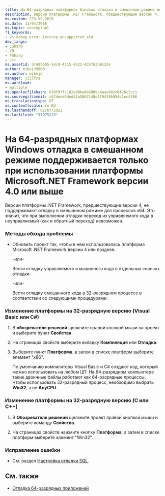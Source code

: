 ```yaml
---
title: На 64-разрядных платформах Windows отладка в смешанном режиме поддерживается только при использовании платформы Microsoft.NET Framework версии 4.0 или выше
description: Версии платформы .NET Framework, предшествующие версии 4, не поддерживают отладку в смешанном режиме для процессов x64. В этой статье описываются возможные методы обхода проблемы.
ms.custom: SEO-VS-2020
ms.date: 11/04/2016
ms.topic: conceptual
f1_keywords:
- vs.debug.error.interop_unsupported_x64
dev_langs:
- CSharp
- VB
- FSharp
- C++
ms.assetid: b7495655-54c0-4315-8422-43bf63b8c22e
author: mikejo5000
ms.author: mikejo
manager: jillfra
ms.workload:
- multiple
ms.openlocfilehash: 039f97fc102e98ba0b6809c4aae402c0f26c5cc1
ms.sourcegitcommit: c67dece5ded82a5867148e1f94396954c1ec4398
ms.translationtype: HT
ms.contentlocale: ru-RU
ms.lasthandoff: 01/07/2021
ms.locfileid: "97975229"
---
```

# <a name="mixed-mode-debugging-for-x64-processes-is-only-supported-when-using-microsoftnet-framework-4-or-greater"></a>На 64-разрядных платформах Windows отладка в смешанном режиме поддерживается только при использовании платформы Microsoft.NET Framework версии 4.0 или выше
Версии платформы .NET Framework, предшествующие версии 4, не поддерживают отладку в смешанном режиме для процессов x64. Это значит, что при выполнении отладки переход из управляемого кода в неуправляемый (как и обратный переход) невозможен.

### <a name="workarounds"></a>Методы обхода проблемы

- Обновить проект так, чтобы в нем использовалась платформа Microsoft .NET Framework версии 4 или позднее.

     -или-

     Вести отладку управляемого и машинного кода в отдельных сеансах отладки.

     -или-

     Вести отладку смешанного кода в 32-разрядном процессе в соответствии со следующими процедурами:

### <a name="to-change-the-platform-to-32-bit-visual-basic-or-c"></a>Изменение платформы на 32-разрядную версию (Visual Basic или C#)

1. В **обозревателе решений** щелкните правой кнопкой мыши на проект и выберите пункт **Свойства**.

2. На страницах свойств выберите вкладку **Компиляция** или **Отладка**.

3. Выберите пункт **Платформа**, а затем в списке платформ выберите элемент "x86".

     По умолчанию компиляторы Visual Basic и С# создают код, который можно использовать на любом ЦП. На 64-разрядном компьютере такие двоичные файлы работают как 64-разрядные процессы. Чтобы использовать 32-разрядный процесс, необходимо выбрать **Win32**, а не **AnyCPU**.

### <a name="to-change-the-platform-to-32-bit-cc"></a>Изменение платформы на 32-разрядную версию (C или C++)

1. В **Обозревателе решений** щелкните проект правой кнопкой мыши и выберите команду **Свойства**.

2. На страницах свойств нажмите кнопку **Платформа**, а затем в списке платформ выберите элемент "Win32".

### <a name="to-correct-this-error"></a>Исправление ошибки

- См. раздел [Настройка отладки SQL](/previous-versions/visualstudio/visual-studio-2010/s4sszxst(v=vs.100)).

## <a name="see-also"></a>См. также
- [Отладка 64-разрядных приложений](../debugger/debug-64-bit-applications.md)